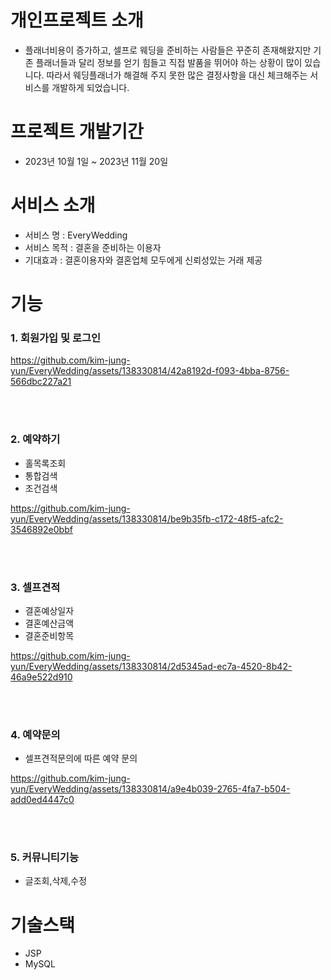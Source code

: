 # 개인프로젝트 소개 
+ 플래너비용이 증가하고, 셀프로 웨딩을 준비하는 사람들은 꾸준히 존재해왔지만 기존 플래너들과 달리 정보를 얻기 힘들고 직접 발품을 뛰어야 하는 상황이 많이 있습니다. 따라서 웨딩플래너가 해결해 주지 못한 많은 결정사항을 대신 체크해주는 서비스를 개발하게 되었습니다.

# 프로젝트 개발기간 
+ 2023년 10월 1일 ~ 2023년 11월 20일

# 서비스 소개 
+ 서비스 명 : EveryWedding
+ 서비스 목적 : 결혼을 준비하는 이용자
+ 기대효과 : 결혼이용자와 결혼업체 모두에게 신뢰성있는 거래 제공

# 기능 
### 1. 회원가입 및 로그인<br />
https://github.com/kim-jung-yun/EveryWedding/assets/138330814/42a8192d-f093-4bba-8756-566dbc227a21

<br /><br />

### 2. 예약하기<br />
+ 홀목록조회
+ 통합검색
+ 조건검색
  
https://github.com/kim-jung-yun/EveryWedding/assets/138330814/be9b35fb-c172-48f5-afc2-3546892e0bbf

<br /><br />

### 3. 셀프견적<br />
+ 결혼예상일자
+ 결혼예산금액
+ 결혼준비항목
  
https://github.com/kim-jung-yun/EveryWedding/assets/138330814/2d5345ad-ec7a-4520-8b42-46a9e522d910

<br /><br />

### 4. 예약문의<br />
+ 셀프견적문의에 따른 예약 문의<br />

https://github.com/kim-jung-yun/EveryWedding/assets/138330814/a9e4b039-2765-4fa7-b504-add0ed4447c0


<br /><br />

### 5. 커뮤니티기능<br />
+ 글조회,삭제,수정


# 기술스택
+ JSP
+ MySQL

